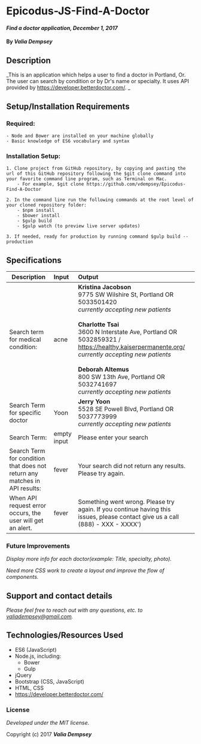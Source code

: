 # Epicodus-JS-Find-A-Doctor

#### _Find a doctor application, December 1, 2017_


#### By _**Valia Dempsey**_



## Description

_This is an application which helps a user to find a doctor in Portland, Or. The user can search by condition or by Dr's name or specialty. It uses API provided by https://developer.betterdoctor.com/. _


## Setup/Installation Requirements

  ### Required:
    - Node and Bower are installed on your machine globally
    - Basic knowledge of ES6 vocabulary and syntax

  ### Installation Setup:
    1. Clone project from GitHub repository, by copying and pasting the url of this GitHub repository following the $git clone command into your favorite command line program, such as Terminal on Mac.  
        - For example, $git clone https://github.com/vdempsey/Epicodus-Find-A-Doctor

    2. In the command line run the following commands at the root level of your cloned repository folder:
        - $npm install
        - $bower install
        - $gulp build
        - $gulp watch (to preview live server updates)

    3. If needed, ready for production by running command $gulp build --production


## Specifications


| Description        | Input           | Output |
| ------------- |:-------------| :-----|
| Search term for medical condition:      | acne | **Kristina Jacobson**<br>9775 SW Wilshire St, Portland OR<br>5033501420<br>_currently accepting new patients_<br><br>**Charlotte Tsai**<br>3600 N Interstate Ave, Portland OR<br>5032859321 / https://healthy.kaiserpermanente.org/<br>_currently accepting new patients_<br><br>**Deborah Altemus**<br>800 SW 13th Ave, Portland OR<br>5032741697<br>_currently accepting new patients_ |
| Search Term for specific doctor      | Yoon      |   **Jerry Yoon** <br> 5528 SE Powell Blvd, Portland OR <br> 5037773999 <br> _currently accepting new patients_ |
| Search Term: | empty input     |  Please enter your search |
| Search Term for condition that does not return any matches in API results: | fever     | Your search did not return any results. Please try again. |
| When API request error occurs, the user will get an alert. | fever     | Something went wrong. Please try again. If you continue having this issues, please contact give us a call (888) - XXX - XXXX')|

### Future Improvements

_Display more info for each doctor(example: Title, specialty, photo)._

_Need more CSS work to create a layout and improve the flow of components._


## Support and contact details

_Please feel free to reach out with any questions, etc. to valiadempsey@gmail.com._


## Technologies/Resources Used

* ES6 (JavaScript)
* Node.js, including:
  - Bower
  - Gulp
* jQuery
* Bootstrap (CSS, JavaScript)
* HTML, CSS
* https://developer.betterdoctor.com/


### License

*Developed under the MIT license.*

Copyright (c) 2017 **_Valia Dempsey_**
